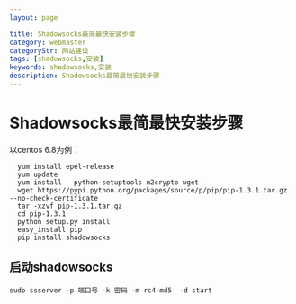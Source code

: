 ```yaml
---
layout: page

title: Shadowsocks最简最快安装步骤
category: webmaster
categoryStr: 网站建设
tags: [shadowsocks,安装]
keywords: shadowsocks,安装
description: Shadowsocks最简最快安装步骤
---
```

# Shadowsocks最简最快安装步骤<a id="sec-1" name="sec-1"></a>
以centos 6.8为例：
```
  yum install epel-release
  yum update
  yum install   python-setuptools m2crypto wget
  wget https://pypi.python.org/packages/source/p/pip/pip-1.3.1.tar.gz --no-check-certificate
  tar -xzvf pip-1.3.1.tar.gz
  cd pip-1.3.1
  python setup.py install
  easy_install pip
  pip install shadowsocks
```
## 启动shadowsocks<a id="sec-1-1" name="sec-1-1"></a>
```
sudo ssserver -p 端口号 -k 密码 -m rc4-md5  -d start
```